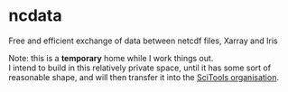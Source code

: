 # ncdata
Free and efficient exchange of data between netcdf files, Xarray and Iris


Note: this is a **temporary** home while I work things out.  
I intend to build in this relatively private space, until it has some sort of reasonable shape, and will then transfer it into the [SciTools organisation](https://github.com/SciTools).
